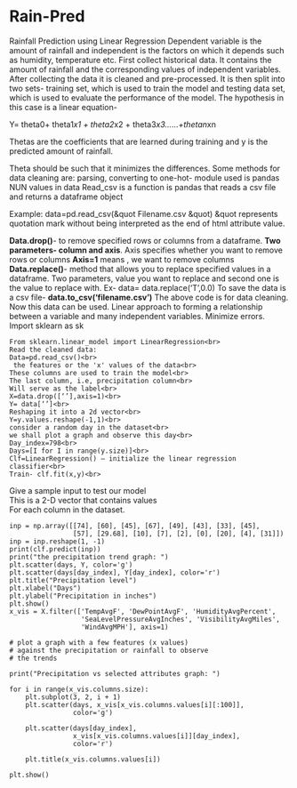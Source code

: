# Rain-Pred
Rainfall Prediction using Linear Regression
Dependent variable is the amount of rainfall and independent is the factors on which it depends such as humidity, temperature etc.
First collect historical data. It contains the amount of rainfall and the corresponding values of independent variables.
After collecting the data it is cleaned and pre-processed.  It is then split into two sets- training set, which is used to train the model and testing data set, which is used to evaluate the performance of the model.
The hypothesis in this case is a linear equation-  

Y= theta0+ theta1*x1 + theta2*x2 + theta3*x3……+thetan*xn

Thetas are the coefficients that are learned during training and y is the predicted amount of rainfall.

Theta should be such that it minimizes the differences.
Some methods for data cleaning are: parsing, converting to one-hot- module used is pandas
NUN values in data
Read_csv is a function is pandas that reads a csv file and returns a dataframe object

Example: data=pd.read_csv(&quot
Filename.csv &quot)
&quot represents quotation mark without being interpreted as the end of html attribute value.

**Data.drop()**- to remove specified rows or columns from a dataframe.
**Two parameters- column and axis**. Axis specifies whether you want to remove rows or columns
**Axis=1** means , we want to remove columns
**Data.replace()**- method that allows you to replace specified values in a dataframe. Two parameters, value you want to replace and second one is the value to replace with.
Ex-  data= data.replace(‘T’,0.0)
To save the data is a csv file- **data.to_csv(‘filename.csv’)**
The above code is for data cleaning. Now this data can be used. Linear approach to forming a relationship between a variable and many independent variables. Minimize errors. 
Import sklearn as sk
```
From sklearn.linear_model import LinearRegression<br>
Read the cleaned data:
Data=pd.read_csv()<br>
 the features or the 'x' values of the data<br>
These columns are used to train the model<br>
The last column, i.e, precipitation column<br>
Will serve as the label<br>
X=data.drop([‘’],axis=1)<br>
Y= data[‘’]<br>
Reshaping it into a 2d vector<br>
Y=y.values.reshape(-1,1)<br>
consider a random day in the dataset<br>
we shall plot a graph and observe this day<br>
Day_index=798<br>
Days=[I for I in range(y.size)]<br>
Clf=LinearRegression() – initialize the linear regression classifier<br>
Train- clf.fit(x,y)<br>
```
Give a sample input to test our model<br>
This is a 2-D vector that contains values<br>
For each column in the dataset.<br>
```
inp = np.array([[74], [60], [45], [67], [49], [43], [33], [45],
                [57], [29.68], [10], [7], [2], [0], [20], [4], [31]])
inp = inp.reshape(1, -1)
print(clf.predict(inp))
print("the precipitation trend graph: ")
plt.scatter(days, Y, color='g')
plt.scatter(days[day_index], Y[day_index], color='r')
plt.title("Precipitation level")
plt.xlabel("Days")
plt.ylabel("Precipitation in inches")
plt.show()
x_vis = X.filter(['TempAvgF', 'DewPointAvgF', 'HumidityAvgPercent',
                  'SeaLevelPressureAvgInches', 'VisibilityAvgMiles',
                  'WindAvgMPH'], axis=1)
 
# plot a graph with a few features (x values)
# against the precipitation or rainfall to observe
# the trends
 
print("Precipitation vs selected attributes graph: ")
 
for i in range(x_vis.columns.size):
    plt.subplot(3, 2, i + 1)
    plt.scatter(days, x_vis[x_vis.columns.values[i][:100]],
                color='g')
 
    plt.scatter(days[day_index],
                x_vis[x_vis.columns.values[i]][day_index],
                color='r')
 
    plt.title(x_vis.columns.values[i])
 
plt.show()
```

